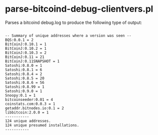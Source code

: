 parse-bitcoind-debug-clientvers.pl
===

Parses a bitcoind debug.log to produce the following type of output:

<code>
-- Summary of unique addresses where a version was seen --
BQS:0.0.1 = 2
BitCoinJ:0.10.1 = 1
BitCoinJ:0.10.2 = 1
BitCoinJ:0.10.3 = 2
BitCoinJ:0.11 = 21
BitCoinJ:0.11SNAPSHOT = 1
Satoshi:0.8.0 = 1
Satoshi:0.8.1 = 6
Satoshi:0.8.4 = 2
Satoshi:0.8.5 = 20
Satoshi:0.8.6 = 56
Satoshi:0.8.99 = 1
Satoshi:0.9.0 = 1
Snoopy:0.1 = 1
bitcoinseeder:0.01 = 4
coinstats.com:0.0.3 = 1
getaddr.bitnodes.io:0.1 = 2
libbitcoin:2.0.0 = 1
-----------
124 unique addresses.
124 unique presumed installations.
-----------
</code>

